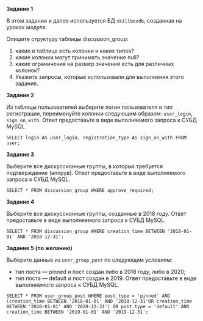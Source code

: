 **Задание 1**

В этом задании и далее используется БД `skillboxdb`, созданная на уроках модуля.

Опишите структуру таблицы discussion_group:

1. какие в таблице есть колонки и каких типов?
2. какие колонки могут принимать значение null?
3. какие ограничения на размер значений есть для различных колонок?
4. Укажите запросы, которые использовали для выполнения этого задания.

**Задание 2**

Из таблицы пользователей выберите логин пользователя и тип регистрации,
переименуйте колонки следующим образом: `user_login`, `sign_on_with`.
Ответ предоставьте в виде выполняемого запроса к СУБД MySQL.

`SELECT login AS user_login, registration_type AS sign_on_with FROM user;`

**Задание 3**

Выберите все дискуссионные группы, в которых требуется подтверждение (аппрув).
Ответ предоставьте в виде выполняемого запроса к СУБД MySQL.

`SELECT * FROM discussion_group WHERE approve_required;`

**Задание 4**

Выберите все дискуссионные группы, созданные в 2018 году.
Ответ предоставьте в виде выполняемого запроса к СУБД MySQL.

`SELECT * FROM discussion_group WHERE creation_time BETWEEN '2018-01-01' AND '2018-12-31';`

**Задание 5 (по желанию)**

Выберите данные из `user_group_post` по следующим условиям:
- тип поста — pinned и пост создан либо в 2018 году, либо в 2020;
- тип поста — default и пост создан в 2019.
Ответ предоставьте в виде выполняемого запроса к СУБД MySQL.

`SELECT * FROM user_group_post
WHERE post_type = 'pinned'
AND (creation_time BETWEEN '2018-01-01' AND '2018-12-31'OR creation_time BETWEEN '2020-01-01' AND '2020-12-31')
OR post_type = 'default' AND creation_time BETWEEN '2019-01-01' AND '2019-12-31';`
